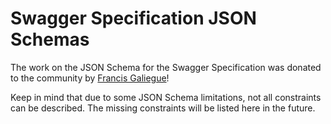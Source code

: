 # Swagger Specification JSON Schemas

The work on the JSON Schema for the Swagger Specification was donated to the
community by [Francis Galiegue](https://github.com/fge)!

Keep in mind that due to some JSON Schema limitations, not all constraints can
be described. The missing constraints will be listed here in the future.
